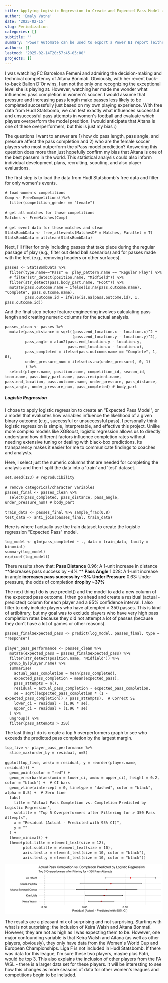 ```yaml
---
title: Applying Logistic Regression to Create and Expected Pass Model and Identifying Top Overperformers
author: 'Emaly Vatne'
date: '2025-02-15'
slug: Periodization
categories: []
subtitle: ''
summary: 'Power Automate can be used to export a Power BI report (either a single page or the entire report) in the body of an email as a PNG and/or as an attachment as a PDF. This brief article will outline how to do this. However, it is important to note that some of the features described below may required paid licenses of Power BI and/or Power Automate.'
authors: []
lastmod: '2025-02-14T20:57:45-05:00'
projects: []
---
```



I was watching FC Barcelona Femeni and admiring the decision-making and technical competency of Aitana Bonmati. Obviously, with her recent back-to-back Ballon D'Or wins, I am not the only one recognizing the exceptional level she is playing at. However, watching her made me wonder what influences pass completion in women's soccer. I would assume that pressure and increasing pass length make passes less likely to be completed successfully just based on my own playing experience. With free data from Hudl Statsbomb, we can test exactly what influences successful and unsuccessful pass attempts in women's football and evaluate which players overperform the model predition. I would anticipate that Aitana is one of these overperformers, but this is just my bias :)  

The questions I want to answer are 1) how do pass length, pass angle, and pressure affect the pass completion and 2) who are the female soccer players who most outperform the xPass model prediction? Answering this question does more than just hopefully confirm my bias that Aitana is one of the best passers in the world. This statistical analysis could also inform
individual development plans, recruiting, scouting, and also player evaluations.  

The first step is to load the data from Hudl Statsbomb's free data and filter for only women's events.
```
# load women's competitions
Comp <- FreeCompetitions()%>%
  filter(competition_gender == "female")

# get all matches for those competitions
Matches <- FreeMatches(Comp)

# get event data for those matches and clean
StatsBombData <- free_allevents(MatchesDF = Matches, Parallel = T) 
StatsBombData = allclean(StatsBombData) 
```

Next, I'll filter for only including passes that take place during the regular passage of play (e.g., filter out dead ball scenarios) and for passes made with the feet (e.g., removing headers or other surfaces).
```
passes <- StatsBombData %>% 
  filter(type.name=="Pass" &  play_pattern.name == "Regular Play") %>% 
  # filter(str_detect(position.name, "Midfield")) %>% 
  filter(str_detect(pass.body_part.name, "Foot")) %>% 
  mutate(pass.outcome.name = ifelse(is.na(pass.outcome.name), "Complete", pass.outcome.name),
         pass.outcome.id = ifelse(is.na(pass.outcome.id), 1, pass.outcome.id)) 

```

And the final step before feature engineering involves calculating pass length and creating numeric columns for the actual analysis.
```
passes_clean <- passes %>%
  mutate(pass_distance = sqrt((pass.end_location.x - location.x)^2 + 
                              (pass.end_location.y - location.y)^2),
         pass_angle = atan2(pass.end_location.y - location.y, 
                            pass.end_location.x - location.x),
         pass_completed = ifelse(pass.outcome.name == "Complete", 1, 0),
         under_pressure_num = ifelse(is.na(under_pressure), 0, 1)
         ) %>%
  select(player.name, position.name, competition_id, season_id, team.name, pass.body_part.name, pass.recipient.name, pass.end_location, pass.outcome.name, under_pressure, pass_distance, pass_angle, under_pressure_num, pass_completed) # body_part

```

##### Logistic Regression  
I chose to apply logistic regression to create an "Expected Pass Model", or a model that evaluates how variables influence the likelihood of a given binary outcome (e.g., successful or unsuccessful pass). I personally think logistic regression is simple, interpretable, and effective this project. Unlike more complex models like XGBoost, logistic regression allows us to directly understand how different factors influence completion rates without needing extensive tuning or dealing with black-box predictions.  Its transparency makes it easier for me to communicate findings to coaches and analysts.  

Here, I select just the numeric columns that are needed for completing the analysis and then I split the data into a 'train' and 'test' dataset.
```
set.seed(123) # reproducibility

# remove categorical/character variables
passes_final <- passes_clean %>% 
  select(pass_completed, pass_distance, pass_angle, under_pressure_num) # body_part

train_data <- passes_final %>% sample_frac(0.8)
test_data <- anti_join(passes_final, train_data)
```

Here is where I actually use the train dataset to create the logistic regression "Expected Pass" model.
```
log_model <- glm(pass_completed ~ ., data = train_data, family = binomial)
summary(log_model)
exp(coef(log_model))
```   
There results show that:
**Pass Distance** 0.96:	A 1-unit increase in distance **decreases pass success by ~4% **
**Pass Angle** 1.028:	A 1-unit increase in angle **increases pass success by ~3%**
**Under Pressure** 0.63:	Under pressure, the odds of completion **drop by ~37%**  

The next thing I do is use predict() and the model to add a new column of the expected pass outcome. I then go ahead and create a 
residual (actual - predicted) column for each player and a 95% confidence interval. I also filter to only include players who have attempted > 350 passes. This is kind of artibitrary, but my goal was to exclude players who have very high pass completion rates because they did not attempt a lot of passes (because they don't have a lot of games or other reasons).
```
passes_final$expected_pass <- predict(log_model, passes_final, type = "response")

player_pass_performance <- passes_clean %>%
  mutate(expected_pass = passes_final$expected_pass) %>%
  filter(str_detect(position.name, "Midfield")) %>% 
  group_by(player.name) %>%
  summarise(
    actual_pass_completion = mean(pass_completed),
    expected_pass_completion = mean(expected_pass),
    pass_attempts = n(),
    residual = actual_pass_completion - expected_pass_completion,
    se = sqrt((expected_pass_completion * (1 - expected_pass_completion)) / pass_attempts),  # Correct SE
    lower_ci = residual - (1.96 * se),
    upper_ci = residual + (1.96 * se)
  ) %>%
  ungroup() %>% 
  filter(pass_attempts > 350)

```

The last thing I do is create a top 5 overperformers graph to see who exceeds the predicted pass completion by the largest margin.
```
top_five <- player_pass_performance %>% 
  slice_max(order_by = residual, n=5)

ggplot(top_five, aes(x = residual, y = reorder(player.name, residual))) +
  geom_point(color = "red") +  
  geom_errorbarh(aes(xmin = lower_ci, xmax = upper_ci), height = 0.2, color = "black") +  # CI bars
  geom_vline(xintercept = 0, linetype = "dashed", color = "black", alpha = 0.5) +  # Zero line
  labs(
    title = "Actual Pass Completion vs. Completion Predicted by Logistic Regression",
    subtitle = "Top 5 Overperformers after Filtering for > 350 Pass Attempts",
    x = "Residual (Actual - Predicted with 95% CI)",
    y = ""
  ) +
  theme_minimal() +
  theme(plot.title = element_text(size = 12),
        plot.subtitle = element_text(size = 10), 
        axis.text.x = element_text(size = 10, color = "black"),
        axis.text.y = element_text(size = 10, color = "black")) 

```

![Top 5 Expected Pass Model Overperformaers](top5_xpass_overperformers.png)

The results are a pleasant mix of surprising and not surprising. Starting with what is not surprising: the inclusion of Keira Walsh and Aitana Bonmati. However, they are not as high as I was expecting them to be. However, one major confounding variable is that Keira Walsh and Aitana (as well as other players, obviously), they only have data from the Women's World Cup and European Championships. Liga F is not included in Hudl Statsbomb. If there was data for this league, I'm sure these two players, maybe plus Patri, would be top 3. This also explains the inclusion of other players from the FA WSL - there is a larger data set for these players. It will be interesting to see how this changes as more seasons of data for other women's leagues and competitions begin to be included.